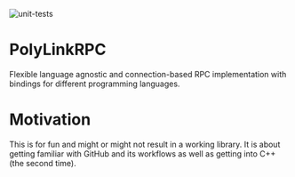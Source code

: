 ![unit-tests](https://github.com/ChristophervonKlitzing/PolyLinkRPC/actions/workflows/run-tests.yml/badge.svg?branch=main)

# PolyLinkRPC
Flexible language agnostic and connection-based RPC implementation with bindings for different programming languages.

# Motivation
This is for fun and might or might not result in a working library. It is about getting familiar with GitHub and its workflows
as well as getting into C++ (the second time).